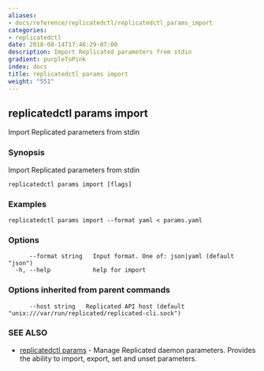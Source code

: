 ```yaml
---
aliases:
- docs/reference/replicatedctl/replicatedctl_params_import
categories:
- replicatedctl
date: 2018-08-14T17:46:29-07:00
description: Import Replicated parameters from stdin
gradient: purpleToPink
index: docs
title: replicatedctl params import
weight: "551"
---
```


## replicatedctl params import

Import Replicated parameters from stdin

### Synopsis

Import Replicated parameters from stdin

```
replicatedctl params import [flags]
```

### Examples

```
replicatedctl params import --format yaml < params.yaml
```

### Options

```
      --format string   Input format. One of: json|yaml (default "json")
  -h, --help            help for import
```

### Options inherited from parent commands

```
      --host string   Replicated API host (default "unix:///var/run/replicated/replicated-cli.sock")
```

### SEE ALSO

* [replicatedctl params](/api/replicatedctl/replicatedctl_params/)	 - Manage Replicated daemon parameters. Provides the ability to import, export, set and unset parameters.

